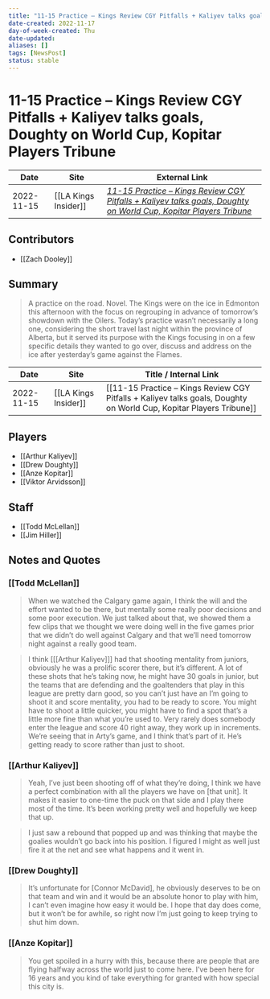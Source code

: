 ```yaml
---
title: "11-15 Practice – Kings Review CGY Pitfalls + Kaliyev talks goals, Doughty on World Cup, Kopitar Players Tribune"
date-created: 2022-11-17
day-of-week-created: Thu
date-updated: 
aliases: []
tags: [NewsPost]
status: stable
---
```


# 11-15 Practice – Kings Review CGY Pitfalls + Kaliyev talks goals, Doughty on World Cup, Kopitar Players Tribune

| Date       | Site                 | External Link                                                                                                                                                                                                                                                         |
| ---------- | -------------------- | --------------------------------------------------------------------------------------------------------------------------------------------------------------------------------------------------------------------------------------------------------------------- |
| 2022-11-15 | [[LA Kings Insider]] | [*11-15 Practice – Kings Review CGY Pitfalls + Kaliyev talks goals, Doughty on World Cup, Kopitar Players Tribune*](https://lakingsinsider.com/2022/11/15/11-15-practice-kings-review-cgy-pitfalls-kaliyev-talks-goals-doughty-on-world-cup-kopitar-players-tribune/) |

## Contributors
- [[Zach Dooley]]

## Summary
> A practice on the road. Novel. The Kings were on the ice in Edmonton this afternoon with the focus on regrouping in advance of tomorrow’s showdown with the Oilers. Today’s practice wasn’t necessarily a long one, considering the short travel last night within the province of Alberta, but it served its purpose with the Kings focusing in on a few specific details they wanted to go over, discuss and address on the ice after yesterday’s game against the Flames.

| Date       | Site                 | Title / Internal Link                                                                                               |
| ---------- | -------------------- | ------------------------------------------------------------------------------------------------------------------- |
| 2022-11-15 | [[LA Kings Insider]] | [[11-15 Practice – Kings Review CGY Pitfalls + Kaliyev talks goals, Doughty on World Cup, Kopitar Players Tribune]] |

## Players
- [[Arthur Kaliyev]]
- [[Drew Doughty]]
- [[Anze Kopitar]]
- [[Viktor Arvidsson]]

## Staff
- [[Todd McLellan]]
- [[Jim Hiller]]

## Notes and Quotes
### [[Todd McLellan]]
> When we watched the Calgary game again, I think the will and the effort wanted to be there, but mentally some really poor decisions and some poor execution. We just talked about that, we showed them a few clips that we thought we were doing well in the five games prior that we didn’t do well against Calgary and that we’ll need tomorrow night against a really good team.

> I think \[[[Arthur Kaliyev]]] had that shooting mentality from juniors, obviously he was a prolific scorer there, but it’s different. A lot of these shots that he’s taking now, he might have 30 goals in junior, but the teams that are defending and the goaltenders that play in this league are pretty darn good, so you can’t just have an I’m going to shoot it and score mentality, you had to be ready to score. You might have to shoot a little quicker, you might have to find a spot that’s a little more fine than what you’re used to. Very rarely does somebody enter the league and score 40 right away, they work up in increments. We’re seeing that in Arty’s game, and I think that’s part of it. He’s getting ready to score rather than just to shoot.

### [[Arthur Kaliyev]]
> Yeah, I’ve just been shooting off of what they’re doing, I think we have a perfect combination with all the players we have on \[that unit]. It makes it easier to one-time the puck on that side and I play there most of the time. It’s been working pretty well and hopefully we keep that up.

> I just saw a rebound that popped up and was thinking that maybe the goalies wouldn’t go back into his position. I figured I might as well just fire it at the net and see what happens and it went in.

### [[Drew Doughty]]
> It’s unfortunate for \[Connor McDavid], he obviously deserves to be on that team and win and it would be an absolute honor to play with him, I can’t even imagine how easy it would be. I hope that day does come, but it won’t be for awhile, so right now I’m just going to keep trying to shut him down.

### [[Anze Kopitar]]
> You get spoiled in a hurry with this, because there are people that are flying halfway across the world just to come here. I’ve been here for 16 years and you kind of take everything for granted with how special this city is.

